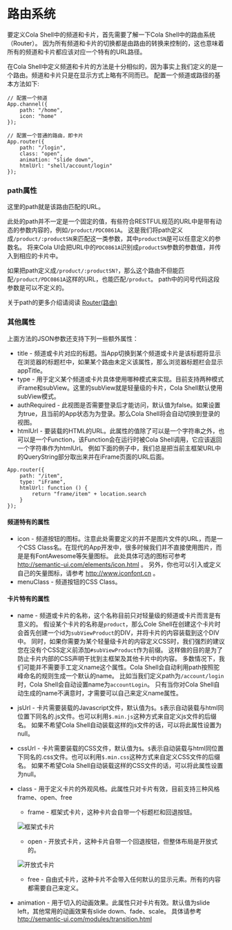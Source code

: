 # 路由系统
要定义Cola Shell中的频道和卡片，首先需要了解一下Cola Shell中的路由系统（Router）。
因为所有频道和卡片的切换都是由路由的转换来控制的，这也意味着所有的频道和卡片都应该对应一个特有的URL路径。

在Cola Shell中定义频道和卡片的方法是十分相似的，因为事实上我们定义的是一个路由。频道和卡片只是在显示方式上略有不同而已。
配置一个频道或路径的基本方法如下:

```
// 配置一个频道
App.channel({
	path: "/home",
	icon: "home"
});

// 配置一个普通的路由，即卡片
App.router({
	path: "/login",
	class: "open",
	animation: "slide down",
	htmlUrl: "shell/account/login"
});
```
### path属性

这里的path就是该路由匹配的URL。

此处的path并不一定是一个固定的值，有些符合RESTFUL规范的URL中是带有动态的参数内容的，例如`/product/PDC0861A`。
这是我们将path定义成`/product/:productSN`来匹配这一类参数，其中`productSN`是可以任意定义的参数名。
将来Cola UI会把URL中的`PDC0861A`识别成`productSN`参数的参数值，并传入到相应的卡片中。

如果把path定义成`/product/:productSN?`，那么这个路由不但能匹配`/product/PDC0861A`这样的URL，也能匹配`/product`。
path中的问号代码这段参数是可以不定义的。

关于path的更多介绍请阅读 [Router(路由)](router)

### 其他属性

上面方法的JSON参数还支持下列一些额外属性：

* title	-	频道或卡片对应的标题。当App切换到某个频道或卡片是该标题将显示在浏览器的标题栏中，如果某个路由未定义该属性，那么浏览器标题栏会显示appTitle。
* type	-	用于定义某个频道或卡片具体使用哪种模式来实现。目前支持两种模式iFrame和subView。这里的subView就是轻量级的卡片，Cola Shell默认使用subView模式。
* authRequired	-	此视图是否需要登录后才能访问，默认值为false。如果设置为true，且当前的App状态为为登录。那么Cola Shell将会自动切换到登录的视图。
* htmlUrl	-	要装载的HTML的URL。此属性的值除了可以是一个字符串之外，也可以是一个Function，该Function会在运行时被Cola Shell调用，它应该返回一个字符串作为htmlUrl。
例如下面的例子中，我们总是把当前主框架URL中的QueryString部分取出来并在iFrame页面的URL后面。
```
App.router({
	path: "/item",
	type: "iFrame",
	htmlUrl: function () {
		return "frame/item" + location.search
	}
});
```

#### 频道特有的属性
* icon	-	频道按钮的图标。注意此处需要定义的并不是图片文件的URL，而是一个CSS Class名。在现代的App开发中，很多时候我们并不直接使用图片，而是是有FontAwesome等矢量图标。
此处具体可选的图标可参考 http://semantic-ui.com/elements/icon.html 。
另外，你也可以引入或定义自己的矢量图标，请参考 http://www.iconfont.cn 。
* menuClass	-	频道按钮的CSS Class。

#### 卡片特有的属性
* name	-	频道或卡片的名称，这个名称目前只对轻量级的频道或卡片而言是有意义的。
假设某个卡片的名称是`product`，那么Cole Shell在创建这个卡片时会首先创建一个id为`subViewProduct`的DIV，并将卡片的内容装载到这个DIV中。
同时，如果你需要为某个轻量级卡片的内容定义CSS时，我们强烈的建议您在没有个CSS定义前添加`#subViewProduct`作为前缀。
这样做的目的是为了防止卡片内部的CSS声明干扰到主框架及其他卡片中的内容。
多数情况下，我们可能并不需要手工定义name这个属性。Cola Shell会自动利用path按照驼峰命名的规则生成一个默认的name。
比如当我们定义path为`/account/login`时，Cola Shell会自动设置name为`accountLogin`。
只有当你对Cola Shell自动生成的name不满意时，才需要可以自己来定义name属性。
* jsUrl	-	卡片需要装载的Javascript文件，默认值为`$`。`$`表示自动装载与html同位置下同名的.js文件。也可以利用`$.min.js`这种方式来自定义js文件的后缀名。
如果不希望Cola Shell自动装载这样的js文件的话，可以将此属性设置为null。
* cssUrl	-	卡片需要装载的CSS文件，默认值为`$`。`$`表示自动装载与html同位置下同名的.css文件。也可以利用`$.min.css`这种方式来自定义CSS文件的后缀名。
                如果不希望Cola Shell自动装载这样的CSS文件的话，可以将此属性设置为null。
* class	-	用于定义卡片的外观风格。此属性只对卡片有效，目前支持三种风格frame、open、free
	* frame	-	框架式卡片，这种卡片会自带一个标题栏和回退按钮。
	
	![框架式卡片](/images/docs/card-frame.png)
	* open	-	开放式卡片，这种卡片自带一个回退按钮，但整体布局是开放式的。
	
	![开放式卡片](/images/docs/card-open.png)
	* free	-	自由式卡片，这种卡片不会带入任何默认的显示元素。所有的内容都需要自己来定义。
* animation	-	用于切入的动画效果。此属性只对卡片有效。默认值为slide left，其他常用的动画效果有slide down、fade、scale。
具体请参考 http://semantic-ui.com/modules/transition.html